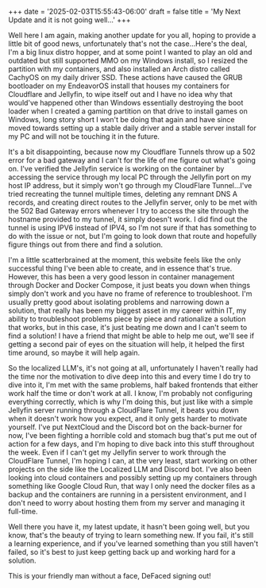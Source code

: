 +++
date = '2025-02-03T15:55:43-06:00'
draft = false
title = 'My Next Update and it is not going well...'
+++

Well here I am again, making another update for you all, hoping to provide a little bit of good news, unfortunately that's not the case...Here's the deal, I'm a big linux distro hopper, and at some point I wanted to play an old and outdated but still supported MMO on my Windows install, so I resized the partition with my containers, and also installed an Arch distro called CachyOS on my daily driver SSD. These actions have caused the GRUB bootloader on my EndeavorOS install that houses my containers for Cloudflare and Jellyfin, to wipe itself out and I have no idea why that would've happened other than Windows essentially destroying the boot loader when I created a gaming partition on that drive to install games on Windows, long story short I won't be doing that again and have since moved towards setting up a stable daily driver and a stable server install for my PC and will not be touching it in the future.

 It's a bit disappointing, because now my Cloudflare Tunnels throw up a 502 error for a bad gateway and I can't for the life of me figure out what's going on. I've verified the Jellyfin service is working on the container by accessing the service through my local PC through the Jellyfin port on my host IP address, but it simply won't go through my CloudFlare Tunnel...I've tried recreating the tunnel multiple times, deleting any remnant DNS A records, and creating direct routes to the Jellyfin server, only to be met with the 502 Bad Gateway errors whenever I try to access the site through the hostname provided to my tunnel, it simply doesn't work. I did find out the tunnel is using IPV6 instead of IPV4, so I'm not sure if that has something to do with the issue or not, but I'm going to look down that route and hopefully figure things out from there and find a solution.

 I'm a little scatterbrained at the moment, this website feels like the only successful thing I've been able to create, and in essence that's true. However, this has been a very good lesson in container management through Docker and Docker Compose, it just beats you down when things simply don't work and you have no frame of reference to troubleshoot. I'm usually pretty good about isolating problems and narrowing down a solution, that really has been my biggest asset in my career within IT, my ability to troubleshoot problems piece by piece and rationalize a solution that works, but in this case, it's just beating me down and I can't seem to find a solution! I have a friend that might be able to help me out, we'll see if getting a second pair of eyes on the situation will help, it helped the first time around, so maybe it will help again.

So the localized LLM's, it's not going at all, unfortunately I haven't really had the time nor the motivation to dive deep into this and every time I do try to dive into it, I'm met with the same problems, half baked frontends that either work half the time or don't work at all. I know, I'm probably not configuring everything correctly, which is why I'm doing this, but just like with a simple Jellyfin server running through a CloudFlare Tunnel, it beats you down when it doesn't work how you expect, and it only gets harder to motivate yourself. I've put NextCloud and the Discord bot on the back-burner for now, I've been fighting a horrible cold and stomach bug that's put me out of action for a few days, and I'm hoping to dive back into this stuff throughout the week. Even if I can't get my Jellyfin server to work through the CloudFlare Tunnel, I'm hoping I can, at the very least, start working on other projects on the side like the Localized LLM and Discord bot. I've also been looking into cloud containers and possibly setting up my containers through something like Google Cloud Run, that way I only need the docker files as a backup and the containers are running in a persistent environment, and I don't need to worry about hosting them from my server and managing it full-time.

Well there you have it, my latest update, it hasn't been going well, but you know, that's the beauty of trying to learn something new. If you fail, it's still a learning experience, and if you've learned something than you still haven't failed, so it's best to just keep getting back up and working hard for a solution.

This is your friendly man without a face, DeFaced signing out!
